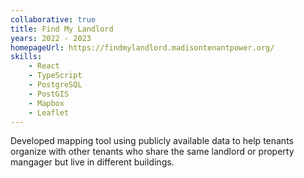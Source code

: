 ```yaml
---
collaborative: true
title: Find My Landlord
years: 2022 - 2023
homepageUrl: https://findmylandlord.madisontenantpower.org/
skills:
    - React
    - TypeScript
    - PostgreSQL
    - PostGIS
    - Mapbox
    - Leaflet
---
```

Developed mapping tool using publicly available data to help tenants organize with other tenants who share the same landlord or property mangager but live in different buildings.